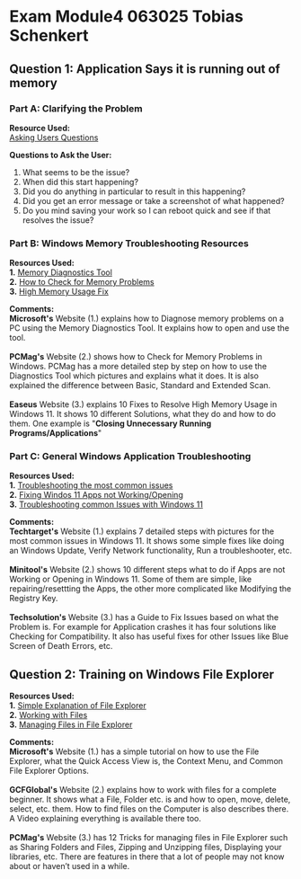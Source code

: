 
# Exam Module4 063025 Tobias Schenkert

##  Question 1: Application Says it is running out of memory

### Part A: Clarifying the Problem

**Resource Used:**  
[Asking Users Questions](https://community.spiceworks.com/t/helpdesk-tech-probing-questions-to-ask-end-users/948171/6)

**Questions to Ask the User:**
1. What seems to be the issue?
2. When did this start happening?
3. Did you do anything in particular to result in this happening?
4. Did you get an error message or take a screenshot of what happened?
5. Do you mind saving your work so I can reboot quick and see if that resolves the issue?

### Part B: Windows Memory Troubleshooting Resources
**Resources Used:**  
**1.** [Memory Diagnostics Tool](http://hs.windows.microsoft.com/hhweb/content/m-en-us/p-6.2/id-4edd5f80-def2-4d32-965c-116d49fb9872/)  
**2.** [How to Check for Memory Problems](https://www.pcmag.com/how-to/how-to-check-for-memory-problems-in-windows)  
**3.** [High Memory Usage Fix](https://www.easeus.com/partition-master/windows-10-high-ram-cpu-memory-usage-issue.html?srsltid=AfmBOoq245KbaMv7j10QPYNzypXpI4AJKuexJkPdem0lB14_Vgw0SA_2)  

**Comments:** <br>
**Microsoft's** Website (1.) explains how to Diagnose memory problems on a PC using the Memory Diagnostics Tool. It explains how to open and use the tool. <br>
<br>
**PCMag's** Website (2.) shows how to Check for Memory Problems in Windows. PCMag has a more detailed step by step on how to use the Diagnostics Tool which pictures and explains what it does. It is also explained the difference between Basic, Standard and Extended Scan. <br>
<br>
**Easeus** Website (3.) explains 10 Fixes to Resolve High Memory Usage in Windows 11. It shows 10 different Solutions, what they do and how to do them. One example is "**Closing Unnecessary Running Programs/Applications**" <br>

### Part C: General Windows Application Troubleshooting
**Resources Used:**  
**1.** [Troubleshooting the most common issues](https://www.techtarget.com/searchenterprisedesktop/tip/Troubleshooting-the-most-common-issues-with-Windows-11)  
**2.** [Fixing Windos 11 Apps not Working/Opening](https://www.minitool.com/data-recovery/windows-11-apps-not-opening-working-fixed.html)  
**3.** [Troubleshooting common Issues with Windows 11](https://www.techsolutions.support.com/how-to/how-to-guide-for-troubleshooting-common-issues-with-windows-11-16067)  

**Comments:** <br>
**Techtarget's** Website (1.) explains 7 detailed steps with pictures for the most common issues in Windows 11. It shows some simple fixes like doing an Windows Update, Verify Network functionality, Run a troubleshooter, etc. <br>
<br>
**Minitool's** Website (2.) shows 10 different steps what to do if Apps are not Working or Opening in Windows 11. Some of them are simple, like repairing/resettting the Apps, the other more complicated like Modifying the Registry Key. <br>
<br>
**Techsolution's** Website (3.) has a Guide to Fix Issues based on what the Problem is. For example for Application crashes it has four solutions like Checking for Compatibility. It also has useful fixes for other Issues like Blue Screen of Death Errors, etc. <br>

## Question 2: Training on Windows File Explorer
**Resources Used:**  
**1.** [Simple Explanation of File Explorer](https://support.microsoft.com/en-us/windows/file-explorer-in-windows-ef370130-1cca-9dc5-e0df-2f7416fe1cb1)  
**2.** [Working with Files](https://edu.gcfglobal.org/en/windowsbasics/working-with-files/1/)  
**3.** [Managing Files in File Explorer](https://www.pcmag.com/how-to/10-tips-how-to-manage-your-files-with-windows-10s-file-explorer)  

**Comments:** <br>
**Microsoft's** Website (1.) has a simple tutorial on how to use the File Explorer, what the Quick Access View is, the Context Menu, and Common File Explorer Options.<br>
<br>
**GCFGlobal's** Website (2.) explains how to work with files for a complete beginner. It shows what a File, Folder etc. is and how to open, move, delete, select, etc. them. How to find files on the Computer is also describes there. A Video explaining everything is available there too. <br>
<br>
**PCMag's** Website (3.) has 12 Tricks for managing files in File Explorer such as Sharing Folders and Files, Zipping and Unzipping files, Displaying your libraries, etc. There are features in there that a lot of people  may not know about or haven’t used in a while.<br> 














